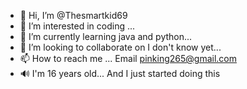- 👋 Hi, I’m @Thesmartkid69
- 👀 I’m interested in coding ...
- 🌱 I’m currently learning java and python...
- 💞️ I’m looking to collaborate on I don't know yet...
- 📫 How to reach me ... Email pinking265@gmail.com
- 🔊 I'm 16 years old... And I just started doing this 

<!---
Thesmartkid69/Thesmartkid69 is a ✨ special ✨ repository because its `README.md` (this file) appears on your GitHub profile.
You can click the Preview link to take a look at your changes.
--->
